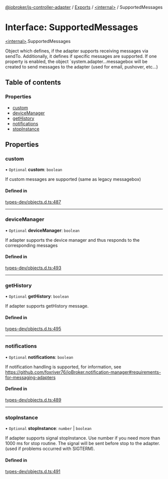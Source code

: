 [@iobroker/js-controller-adapter](../README.md) / [Exports](../modules.md) / [\<internal\>](../modules/internal_.md) / SupportedMessages

# Interface: SupportedMessages

[\<internal\>](../modules/internal_.md).SupportedMessages

Object which defines, if the adapter supports receiving messages via sendTo.
Additionally, it defines if specific messages are supported.
If one property is enabled, the object `system.adapter.<adaptername>.<adapterinstance>.messagebox will be created to send messages to the adapter (used for email, pushover, etc...)

## Table of contents

### Properties

- [custom](internal_.SupportedMessages.md#custom)
- [deviceManager](internal_.SupportedMessages.md#devicemanager)
- [getHistory](internal_.SupportedMessages.md#gethistory)
- [notifications](internal_.SupportedMessages.md#notifications)
- [stopInstance](internal_.SupportedMessages.md#stopinstance)

## Properties

### custom

• `Optional` **custom**: `boolean`

If custom messages are supported (same as legacy messagebox)

#### Defined in

[types-dev/objects.d.ts:487](https://github.com/ioBroker/ioBroker.js-controller/blob/04f0eac95/packages/types-dev/objects.d.ts#L487)

___

### deviceManager

• `Optional` **deviceManager**: `boolean`

If adapter supports the device manager and thus responds to the corresponding messages

#### Defined in

[types-dev/objects.d.ts:493](https://github.com/ioBroker/ioBroker.js-controller/blob/04f0eac95/packages/types-dev/objects.d.ts#L493)

___

### getHistory

• `Optional` **getHistory**: `boolean`

If adapter supports getHistory message.

#### Defined in

[types-dev/objects.d.ts:495](https://github.com/ioBroker/ioBroker.js-controller/blob/04f0eac95/packages/types-dev/objects.d.ts#L495)

___

### notifications

• `Optional` **notifications**: `boolean`

If notification handling is supported, for information, see https://github.com/foxriver76/ioBroker.notification-manager#requirements-for-messaging-adapters

#### Defined in

[types-dev/objects.d.ts:489](https://github.com/ioBroker/ioBroker.js-controller/blob/04f0eac95/packages/types-dev/objects.d.ts#L489)

___

### stopInstance

• `Optional` **stopInstance**: `number` \| `boolean`

If adapter supports signal stopInstance. Use number if you need more than 1000 ms for stop routine. The signal will be sent before stop to the adapter. (used if problems occurred with SIGTERM).

#### Defined in

[types-dev/objects.d.ts:491](https://github.com/ioBroker/ioBroker.js-controller/blob/04f0eac95/packages/types-dev/objects.d.ts#L491)
